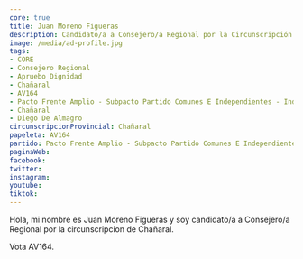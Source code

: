```yaml
---
core: true
title: Juan Moreno Figueras
description: Candidato/a a Consejero/a Regional por la Circunscripción de Chañaral
image: /media/ad-profile.jpg
tags:
- CORE
- Consejero Regional
- Apruebo Dignidad
- Chañaral
- AV164
- Pacto Frente Amplio - Subpacto Partido Comunes E Independientes - Independientes
- Chañaral
- Diego De Almagro
circunscripcionProvincial: Chañaral
papeleta: AV164
partido: Pacto Frente Amplio - Subpacto Partido Comunes E Independientes - Independientes
paginaWeb:
facebook:
twitter:
instagram:
youtube:
tiktok:
---
```

Hola, mi nombre es Juan Moreno Figueras y soy candidato/a a Consejero/a Regional por la circunscripcion de Chañaral.

Vota AV164.
